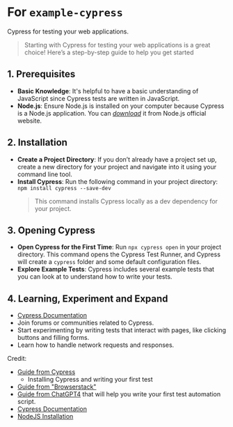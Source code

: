 # For `example-cypress`

Cypress for testing your web applications.

> Starting with Cypress for testing your web applications is a great choice! Here’s a step-by-step guide to help you get started

## 1. Prerequisites

- **Basic Knowledge**: It's helpful to have a basic understanding of JavaScript since Cypress tests are written in JavaScript.
- **Node.js**: Ensure Node.js is installed on your computer because Cypress is a Node.js application. You can _[download](https://nodejs.org/en)_ it from Node.js official website.

## 2. Installation

- **Create a Project Directory**: If you don’t already have a project set up, create a new directory for your project and navigate into it using your command line tool.
- **Install Cypress**: Run the following command in your project directory:<br>
  `npm install cypress --save-dev`
  > This command installs Cypress locally as a dev dependency for your project.

## 3. Opening Cypress

- **Open Cypress for the First Time**: Run `npx cypress open` in your project directory. This command opens the Cypress Test Runner, and Cypress will create a `cypress` folder and some default configuration files.
- **Explore Example Tests**: Cypress includes several example tests that you can look at to understand how to write your tests.

## 4. Learning, Experiment and Expand

- [Cypress Documentation](https://docs.cypress.io/guides/overview/why-cypress)
- Join forums or communities related to Cypress.
- Start experimenting by writing tests that interact with pages, like clicking buttons and filling forms.
- Learn how to handle network requests and responses.

Credit:

- [Guide from Cypress](https://learn.cypress.io/testing-your-first-application/installing-cypress-and-writing-your-first-test)
  - Installing Cypress and writing your first test
- [Guide from "Browserstack"](https://www.browserstack.com/guide/how-to-run-cypress-test-automation)
- [Guide from ChatGPT4](https://chatgpt.com/) that will help you write your first test automation script.
- [Cypress Documentation](https://docs.cypress.io/)
- [NodeJS Installation](https://nodejs.org/en)
